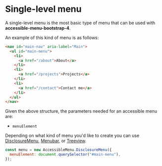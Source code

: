 # Single-level menu

A single-level menu is the most basic type of menu that can be used with **accessible-menu-bootstrap-4**.

An example of this kind of menu is as follows:

```html
<nav id="main-nav" aria-label="Main">
  <ul id="main-menu">
    <li>
      <a href="/about">About</a>
    </li>
    <li>
      <a href="/projects">Projects</a>
    </li>
    <li>
      <a href="/contact">Contact me</a>
    </li>
  </ul>
</nav>
```

Given the above structure, the parameters needed for an accessible menu are:

- `menuElement`

Depending on what kind of menu you'd like to create you can use [DisclosureMenu](https://accessible-menu.netlify.app/disclosuremenu), [Menubar](https://accessible-menu.netlify.app/menubar), or [Treeview](https://accessible-menu.netlify.app/treeview).

```js
const menu = new AccessibleMenu.DisclosureMenu({
  menuElement: document.querySelector("#main-menu"),
});
```
